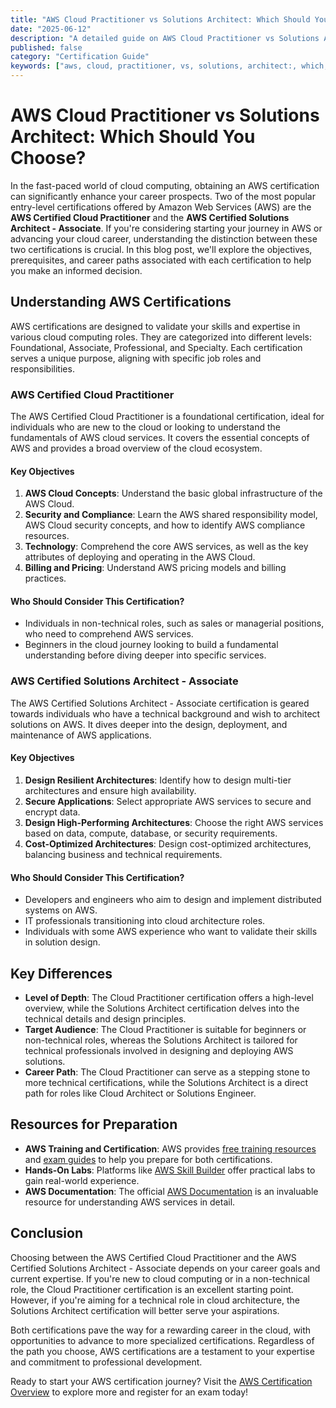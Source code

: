 ```yaml
---
title: "AWS Cloud Practitioner vs Solutions Architect: Which Should You Choose?"
date: "2025-06-12"
description: "A detailed guide on AWS Cloud Practitioner vs Solutions Architect: Which Should You Choose?"
published: false
category: "Certification Guide"
keywords: ["aws, cloud, practitioner, vs, solutions, architect:, which, should, you, choose?"]
---
```


# AWS Cloud Practitioner vs Solutions Architect: Which Should You Choose?

In the fast-paced world of cloud computing, obtaining an AWS certification can significantly enhance your career prospects. Two of the most popular entry-level certifications offered by Amazon Web Services (AWS) are the **AWS Certified Cloud Practitioner** and the **AWS Certified Solutions Architect - Associate**. If you're considering starting your journey in AWS or advancing your cloud career, understanding the distinction between these two certifications is crucial. In this blog post, we'll explore the objectives, prerequisites, and career paths associated with each certification to help you make an informed decision.

## Understanding AWS Certifications

AWS certifications are designed to validate your skills and expertise in various cloud computing roles. They are categorized into different levels: Foundational, Associate, Professional, and Specialty. Each certification serves a unique purpose, aligning with specific job roles and responsibilities.

### AWS Certified Cloud Practitioner

The AWS Certified Cloud Practitioner is a foundational certification, ideal for individuals who are new to the cloud or looking to understand the fundamentals of AWS cloud services. It covers the essential concepts of AWS and provides a broad overview of the cloud ecosystem.

#### Key Objectives

1. **AWS Cloud Concepts**: Understand the basic global infrastructure of the AWS Cloud.
2. **Security and Compliance**: Learn the AWS shared responsibility model, AWS Cloud security concepts, and how to identify AWS compliance resources.
3. **Technology**: Comprehend the core AWS services, as well as the key attributes of deploying and operating in the AWS Cloud.
4. **Billing and Pricing**: Understand AWS pricing models and billing practices.

#### Who Should Consider This Certification?

- Individuals in non-technical roles, such as sales or managerial positions, who need to comprehend AWS services.
- Beginners in the cloud journey looking to build a fundamental understanding before diving deeper into specific services.

### AWS Certified Solutions Architect - Associate

The AWS Certified Solutions Architect - Associate certification is geared towards individuals who have a technical background and wish to architect solutions on AWS. It dives deeper into the design, deployment, and maintenance of AWS applications.

#### Key Objectives

1. **Design Resilient Architectures**: Identify how to design multi-tier architectures and ensure high availability.
2. **Secure Applications**: Select appropriate AWS services to secure and encrypt data.
3. **Design High-Performing Architectures**: Choose the right AWS services based on data, compute, database, or security requirements.
4. **Cost-Optimized Architectures**: Design cost-optimized architectures, balancing business and technical requirements.

#### Who Should Consider This Certification?

- Developers and engineers who aim to design and implement distributed systems on AWS.
- IT professionals transitioning into cloud architecture roles.
- Individuals with some AWS experience who want to validate their skills in solution design.

## Key Differences

- **Level of Depth**: The Cloud Practitioner certification offers a high-level overview, while the Solutions Architect certification delves into the technical details and design principles.
- **Target Audience**: The Cloud Practitioner is suitable for beginners or non-technical roles, whereas the Solutions Architect is tailored for technical professionals involved in designing and deploying AWS solutions.
- **Career Path**: The Cloud Practitioner can serve as a stepping stone to more technical certifications, while the Solutions Architect is a direct path for roles like Cloud Architect or Solutions Engineer.

## Resources for Preparation

- **AWS Training and Certification**: AWS provides [free training resources](https://aws.amazon.com/training/) and [exam guides](https://aws.amazon.com/certification/certification-prep/) to help you prepare for both certifications.
- **Hands-On Labs**: Platforms like [AWS Skill Builder](https://explore.skillbuilder.aws/learn) offer practical labs to gain real-world experience.
- **AWS Documentation**: The official [AWS Documentation](https://docs.aws.amazon.com/) is an invaluable resource for understanding AWS services in detail.

## Conclusion

Choosing between the AWS Certified Cloud Practitioner and the AWS Certified Solutions Architect - Associate depends on your career goals and current expertise. If you're new to cloud computing or in a non-technical role, the Cloud Practitioner certification is an excellent starting point. However, if you're aiming for a technical role in cloud architecture, the Solutions Architect certification will better serve your aspirations.

Both certifications pave the way for a rewarding career in the cloud, with opportunities to advance to more specialized certifications. Regardless of the path you choose, AWS certifications are a testament to your expertise and commitment to professional development.

Ready to start your AWS certification journey? Visit the [AWS Certification Overview](https://aws.amazon.com/certification/) to explore more and register for an exam today!